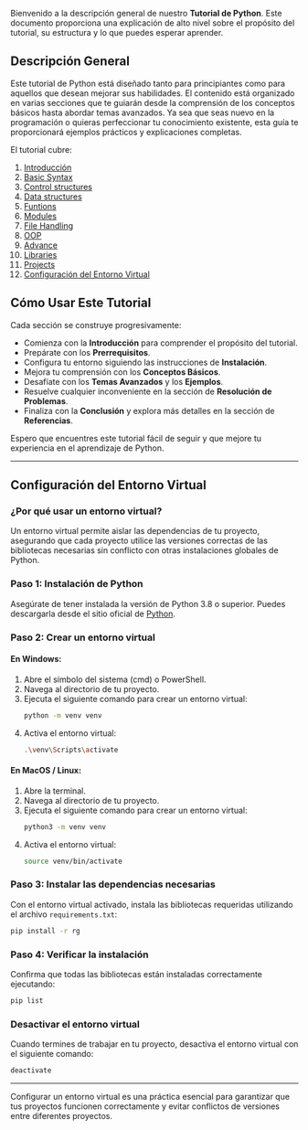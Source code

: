 Bienvenido a la descripción general de nuestro **Tutorial de Python**. Este documento proporciona una explicación de alto nivel sobre el propósito del tutorial, su estructura y lo que puedes esperar aprender.

## Descripción General

Este tutorial de Python está diseñado tanto para principiantes como para aquellos que desean mejorar sus habilidades. El contenido está organizado en varias secciones que te guiarán desde la comprensión de los conceptos básicos hasta abordar temas avanzados. Ya sea que seas nuevo en la programación o quieras perfeccionar tu conocimiento existente, esta guía te proporcionará ejemplos prácticos y explicaciones completas.

El tutorial cubre:

1. [Introducción](#introducción)
2. [Basic Syntax](#basic-syntax)
3. [Control structures](#data-types)
4. [Data structures](#variables)
5. [Funtions](#operators)
6. [Modules](#control-flow)
7. [File Handling](#functions)
8. [OOP](#modules)
9. [Advance](#file-handling)
10. [Libraries](#error-handling)
11. [Projects](#classes-and-objects)
12. [Configuración del Entorno Virtual](#configuracion-del-entorno-virtual)

## Cómo Usar Este Tutorial

Cada sección se construye progresivamente:

- Comienza con la **Introducción** para comprender el propósito del tutorial.
- Prepárate con los **Prerrequisitos**.
- Configura tu entorno siguiendo las instrucciones de **Instalación**.
- Mejora tu comprensión con los **Conceptos Básicos**.
- Desafíate con los **Temas Avanzados** y los **Ejemplos**.
- Resuelve cualquier inconveniente en la sección de **Resolución de Problemas**.
- Finaliza con la **Conclusión** y explora más detalles en la sección de **Referencias**.

Espero que encuentres este tutorial fácil de seguir y que mejore tu experiencia en el aprendizaje de Python.

---

## Configuración del Entorno Virtual

### ¿Por qué usar un entorno virtual?

Un entorno virtual permite aislar las dependencias de tu proyecto, asegurando que cada proyecto utilice las versiones correctas de las bibliotecas necesarias sin conflicto con otras instalaciones globales de Python.

### Paso 1: Instalación de Python

Asegúrate de tener instalada la versión de Python 3.8 o superior. Puedes descargarla desde el sitio oficial de [Python](https://www.python.org/).

### Paso 2: Crear un entorno virtual

#### En Windows:

1. Abre el símbolo del sistema (cmd) o PowerShell.
2. Navega al directorio de tu proyecto.
3. Ejecuta el siguiente comando para crear un entorno virtual:
   ```bash
   python -m venv venv
   ```
4. Activa el entorno virtual:
   ```bash
   .\venv\Scripts\activate
   ```

#### En MacOS / Linux:

1. Abre la terminal.
2. Navega al directorio de tu proyecto.
3. Ejecuta el siguiente comando para crear un entorno virtual:
   ```bash
   python3 -m venv venv
   ```
4. Activa el entorno virtual:
   ```bash
   source venv/bin/activate
   ```

### Paso 3: Instalar las dependencias necesarias

Con el entorno virtual activado, instala las bibliotecas requeridas utilizando el archivo `requirements.txt`:

```bash
pip install -r rg
```

### Paso 4: Verificar la instalación

Confirma que todas las bibliotecas están instaladas correctamente ejecutando:

```bash
pip list
```

### Desactivar el entorno virtual

Cuando termines de trabajar en tu proyecto, desactiva el entorno virtual con el siguiente comando:

```bash
deactivate
```

---

Configurar un entorno virtual es una práctica esencial para garantizar que tus proyectos funcionen correctamente y evitar conflictos de versiones entre diferentes proyectos.

